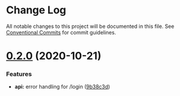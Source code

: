 # Change Log

All notable changes to this project will be documented in this file.
See [Conventional Commits](https://conventionalcommits.org) for commit guidelines.

# [0.2.0](https://github.com/jerome-nelson/hdva-client/compare/@jerome-nelson/mongo-api@0.1.0...@jerome-nelson/mongo-api@0.2.0) (2020-10-21)


### Features

* **api:** error handling for /login ([9b38c3d](https://github.com/jerome-nelson/hdva-client/commit/9b38c3d8fa71049965207f2cc360b61778eedbf3))
